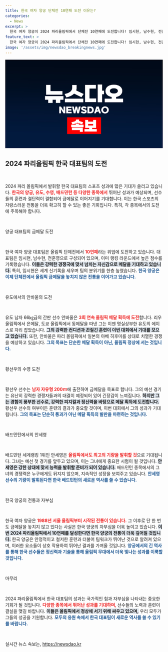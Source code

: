 ```yaml
---
title: 한국 여자 양궁 단체전 10연패 도전 이유는?
categories:
  - News
excerpt: >
  한국 여자 양궁이 2024 파리올림픽에서 단체전 10연패에 도전합니다! 임시현, 남수현, 전훈영이 최상의 성적을 기록하며 1위로 진출한 가운데, 금메달 획득을 향한 이들의 열정이 기대를 모습니다.
feature_text: >
  한국 여자 양궁이 2024 파리올림픽에서 단체전 10연패에 도전합니다! 임시현, 남수현, 전훈영이 최상의 성적을 기록하며 1위로 진출한 가운데, 금메달 획득을 향한 이들의 열정이 기대를 모습니다.
image: '/assets/img/newsdao_breakingnews.jpg'
---
```


<p><img src="/assets/img/newsdao_breakingnews.jpg" alt="implanttips 속보" /></p>

<h2 data-ke-size="size26">2024 파리올림픽 한국 대표팀의 도전</h2>

<p data-ke-size="size16">&nbsp;</p>

<p>2024 파리 올림픽에서 발휘할 한국 대표팀의 스포츠 성과에 많은 기대가 쏠리고 있습니다. <b><span style="color: #ee2323;">한국의 양궁, 유도, 수영, 배드민턴 등 다양한 종목에서</span></b> 뛰어난 성과가 예상되며, 선수들의 훈련과 결단력이 결합되어 금메달로 이어지기를 기대합니다. 이는 한국 스포츠의 자랑스러운 전통을 더욱 확고히 할 수 있는 좋은 기회입니다. 특히, 각 종목에서의 도전에 주목해야 합니다. </p>

<p data-ke-size="size16">&nbsp;</p>

<p>양궁 대표팀의 금메달 도전</p>

<p data-ke-size="size16">&nbsp;</p>

<p>한국 여자 양궁 대표팀은 올림픽 단체전에서 <b><span style="color: #ee2323;">10연패</span></b>라는 위업에 도전하고 있습니다. 대표팀은 임시현, 남수현, 전훈영으로 구성되어 있으며, 이미 랭킹 라운드에서 높은 점수를 기록했습니다. <b><span style="background-color: #21538527;">이들은 강력한 경쟁국에 맞서 넘치는 자신감으로 메달을 기대하고 있습니다.</span></b> 특히, 임시현은 세계 신기록을 세우며 팀의 분위기를 한층 높였습니다. <b><span style="color: #1a5490;">한국 양궁은 이제 단체전에서 올림픽 금메달을 놓치지 않은 전통을 이어가고 있습니다.</span></b></p>

<p data-ke-size="size16">&nbsp;</p>

<p>유도에서의 안바울의 도전</p>

<p data-ke-size="size16">&nbsp;</p>

<p>유도 남자 66㎏급의 간판 선수 안바울은 <b><span style="color: #ee2323;">3회 연속 올림픽 메달 획득에 도전</span></b>합니다. 리우 올림픽에서 은메달, 도쿄 올림픽에서 동메달을 따낸 그는 이젠 명실상부한 유도의 에이스로 자리 잡았습니다. <b><span style="background-color: #21538527;">그의 강력한 컨디션과 끈질긴 훈련이 이번 대회에서 기대를 모으고 있습니다.</span></b> 또한, 안바울은 파리 올림픽에서 일본의 아베 히후미를 상대로 치열한 경쟁을 예상하고 있습니다. <b><span style="color: #1a5490;">그의 목표는 단순한 메달 획득이 아닌, 올림픽 정상에 서는 것입니다.</span></b> </p>

<p data-ke-size="size16">&nbsp;</p>

<p>황선우의 수영 도전</p>

<p data-ke-size="size16">&nbsp;</p>

<p>황선우 선수는 <b><span style="color: #ee2323;">남자 자유형 200ｍ</span></b>에 출전하여 금메달을 목표로 합니다. 그의 예선 경기는 유난히 강력한 경쟁자들과의 대결이 예정되어 있어 긴장감이 느껴집니다. <b><span style="background-color: #21538527;">하지만 그는 경험이 풍부한 선수로, 강력한 피지컬과 정신력을 바탕으로 메달 획득에 도전합니다.</span></b> 황선우 선수의 여부이든 훈련의 결과가 중요할 것이며, 이번 대회에서 그의 성과가 기대됩니다. <b><span style="color: #1a5490;">그의 목표는 단순히 통과가 아닌 메달 획득의 발판을 마련하는 것입니다.</span></b></p>

<p data-ke-size="size16">&nbsp;</p>

<p>배드민턴에서의 안세영</p>

<p data-ke-size="size16">&nbsp;</p>

<p>배드민턴 세계랭킹 1위인 안세영은 <b><span style="color: #ee2323;">올림픽에서도 최고의 기량을 발휘할 것</span></b>으로 기대됩니다. 그녀는 예선 첫 경기를 앞두고 있으며, 이는 그녀에게 중요한 시험이 될 것입니다. <b><span style="background-color: #21538527;">안세영은 강한 상대에 맞서 능력을 발휘할 준비가 되어 있습니다.</span></b> 배드민턴 종목에서의 그녀의 경쟁력은 누구에게도 뒤지지 않으며, 지속적인 성장을 보여주고 있습니다. <b><span style="color: #1a5490;">안세영 선수의 기량이 발휘된다면 한국 배드민턴의 새로운 역사를 쓸 수 있습니다.</span></b> </p>

<p data-ke-size="size16">&nbsp;</p>

<p>한국 양궁의 전통과 자부심</p>

<p data-ke-size="size16">&nbsp;</p>

<p>한국 여자 양궁은 <b><span style="color: #ee2323;">1988년 서울 올림픽부터 시작된 전통이 있습니다.</span></b> 그 이후로 단 한 번도 금메달을 놓치지 않고 있다는 사실은 한국 양궁의 자부심을 더욱 높이고 있습니다. <b><span style="background-color: #21538527;">이번 2024 파리올림픽에서 10연패를 달성한다면 한국 양궁의 전통이 더욱 깊어질 것입니다.</span></b> 한국 양궁은 안정적이고 철저한 훈련과 더불어 팀워크가 뛰어난 것으로 알려져 있으며, 이러한 요소들이 상호 작용하여 뛰어난 결과를 가져올 것입니다. <b><span style="color: #1a5490;">양궁에서의 긴 역사를 통해 한국 선수들은 정신력과 기술을 통해 올림픽 무대에서 더욱 빛나는 성과를 이룩할 것입니다.</span></b></p>

<p data-ke-size="size16">&nbsp;</p>

<p>마무리</p>

<p data-ke-size="size16">&nbsp;</p>

<p>2024 파리올림픽에서 한국 대표팀의 성과는 국가적인 힘과 자부심을 나타내는 중요한 기회가 될 것입니다. <b><span style="color: #ee2323;">다양한 종목에서 뛰어난 성과를 기대하며, </span></b>선수들의 노력과 훈련이 결실을 맺길 바랍니다. <b><span style="background-color: #21538527;">이들은 올림픽에서 정상에 서기 위해 싸우고 있으며,</span></b> 우리 모두가 그들의 성공을 기원합니다. <b><span style="color: #1a5490;">모두의 응원 속에서 한국 대표팀이 새로운 역사를 쓸 수 있기를 바랍니다.</span></b></p>

<p data-ke-size="size16">&nbsp;</p>
실시간 뉴스 속보는, <a href="https://newsdao.kr" rel="dofollow">https://newsdao.kr</a>


